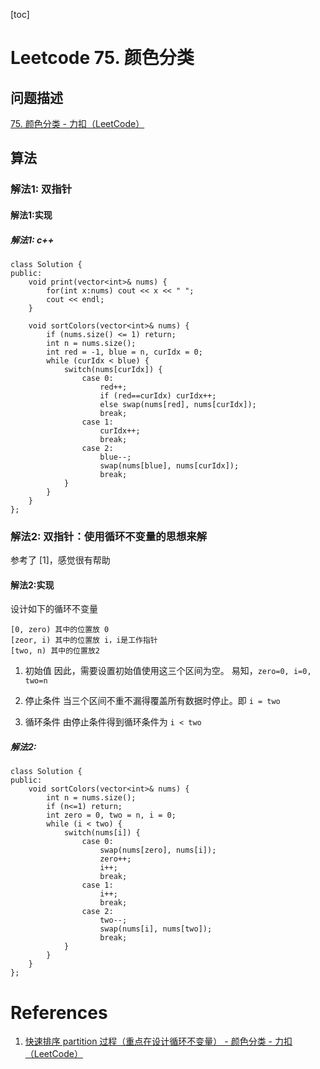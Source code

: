 [toc]

# Leetcode 75. 颜色分类

## 问题描述

[75. 颜色分类 - 力扣（LeetCode）](https://leetcode-cn.com/problems/sort-colors/)

## 算法

### 解法1: 双指针

#### 解法1:实现

##### 解法1: c++

```
class Solution {
public:
    void print(vector<int>& nums) {
        for(int x:nums) cout << x << " ";
        cout << endl;
    }

    void sortColors(vector<int>& nums) {
        if (nums.size() <= 1) return;
        int n = nums.size();
        int red = -1, blue = n, curIdx = 0;
        while (curIdx < blue) {
            switch(nums[curIdx]) {
                case 0:
                    red++;
                    if (red==curIdx) curIdx++;
                    else swap(nums[red], nums[curIdx]);
                    break;
                case 1:
                    curIdx++;
                    break;
                case 2:
                    blue--;
                    swap(nums[blue], nums[curIdx]);
                    break;
            }
        }
    }
};
```

### 解法2: 双指针：使用循环不变量的思想来解

参考了 [1]，感觉很有帮助

#### 解法2:实现

设计如下的循环不变量

```
[0, zero) 其中的位置放 0 
[zeor, i) 其中的位置放 i，i是工作指针
[two, n) 其中的位置放2
```

1. 初始值
因此，需要设置初始值使用这三个区间为空。
易知，`zero=0, i=0, two=n`  

2. 停止条件
当三个区间不重不漏得覆盖所有数据时停止。即 `i = two` 

3. 循环条件
由停止条件得到循环条件为 `i < two` 

##### 解法2: 

```
class Solution {
public:
    void sortColors(vector<int>& nums) {
        int n = nums.size();
        if (n<=1) return;
        int zero = 0, two = n, i = 0;
        while (i < two) {
            switch(nums[i]) {
                case 0:
                    swap(nums[zero], nums[i]);
                    zero++;
                    i++;
                    break;
                case 1:
                    i++;
                    break;
                case 2:
                    two--;
                    swap(nums[i], nums[two]);
                    break;
            }
        }  
    }
};
```

# References
1. [快速排序 partition 过程（重点在设计循环不变量） - 颜色分类 - 力扣（LeetCode）](https://leetcode-cn.com/problems/sort-colors/solution/kuai-su-pai-xu-partition-guo-cheng-she-ji-xun-huan/)

